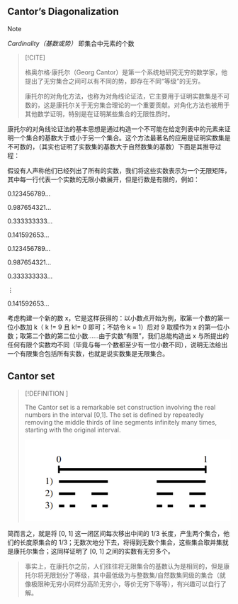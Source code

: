 ## Cantor’s Diagonalization

> [!NOTE]
>
> _Cardinality（基数或势）_ 即集合中元素的个数


> [!CITE]
>
> 格奥尔格·康托尔（Georg Cantor）是第一个系统地研究无穷的数学家，他提出了无穷集合之间可以有不同的势，即存在不同“等级”的无穷。
> 
> 康托尔的对角化方法，也称为对角线论证法，它主要用于证明实数集是不可数的，这是康托尔关于无穷集合理论的一个重要贡献。对角化方法也被用于其他数学证明，特别是在证明某些集合的无限性质时。

康托尔的对角线论证法的基本思想是通过构造一个不可能在给定列表中的元素来证明一个集合的基数大于或小于另一个集合。这个方法最著名的应用是证明实数集是不可数的，（其实也证明了实数集的基数大于自然数集的基数）下面是其推导过程：

假设有人声称他们已经列出了所有的实数，我们将这些实数表示为一个无限矩阵，其中每一行代表一个实数的无限小数展开，但是行数是有限的，例如：

0.123456789...

0.987654321...

0.333333333...

0.141592653...

0.123456789...

0.987654321...

0.333333333...

⋮​

0.141592653...

考虑构建一个新的数 x，它是这样获得的：以小数点开始为例，取第一个数的第一位小数加 k（ k != 9 且 k!= 0 即可；不妨令 k = 1）后对 9 取模作为 x 的第一位小数；取第二个数的第二位小数……由于实数“有限”，我们总能构造出 x 与所提出的任何有限个实数均不同（毕竟与每一个数都至少有一位小数不同），说明无法给出一个有限集合包括所有实数，也就是说实数集是无限集合。

## Cantor set

> [!DEFINITION ]
>
> The Cantor set is a remarkable set construction involving the real numbers in the interval [0,1]. The set is defined by repeatedly removing the middle thirds of line segments infinitely many times, starting with the original interval.
>
> ![](attachments/11-Countability%20and%20Computability.png)

简而言之，就是将 [0, 1] 这一闭区间每次移出中间的 1/3 长度，产生两个集合，他们的长度原集合的 1/3；无数次地分下去，将得到无数个集合，这些集合取并集就是康托尔集合；这同样证明了 [0, 1] 之间的实数有无穷多个。

> 事实上，在康托尔之前，人们往往将无限集合的基数认为是相同的，但是康托尔将无限划分了等级，其中最低级为与整数集/自然数集同级的集合（就像极限种无穷小同样分高阶无穷小，等价无穷下等等），有兴趣可以自行了解。